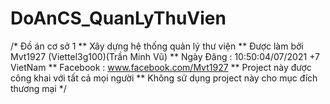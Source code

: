 # DoAnCS_QuanLyThuVien
/* Đồ án cơ sở 1
** Xây dựng hệ thống quản lý thư viện
** Được làm bởi Mvt1927 (Viettel3g100)(Trần Minh Vũ)
** Ngày Đăng : 10:50:04/07/2021 +7 VietNam
** Facebook : www.facebook.com/Mvt1927
** Project này được công khai với tất cả mọi người 
** Không sử dụng project này cho mục đích thương mại 
*/
